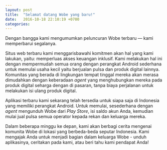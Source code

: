 ```yaml
---
layout: post
title:  "Selamat datang Wobe yang baru!"
date:   2016-10-18 22:10:19 +0700
categories:
---
```


Dengan bangga kami mengumumkan peluncuran Wobe terbaru — kami memperbarui segalanya.

Situs web terbaru kami menggarisbawahi komitmen akan hal yang kami lakukan, yaitu: memperluas akses keuangan inklusif. Kami melakukan hal ini dengan mempermudah semua orang dengan perangkat Android sederhana untuk memulai usaha kecil yaitu berjualan pulsa dan produk digital lainnya. Komunitas yang berada di lingkungan tempat tinggal mereka akan merasa dimudahkan dengan keberadaan *agent* yang menghubungkan mereka pada produk digital seharga dengan di pasaran, tanpa biaya perjalanan untuk melakukan isi ulang produk digital.

Aplikasi terbaru kami sekarang telah tersedia untuk siapa saja di Indonesia yang memiliki perangkat Android. Untuk memulai, sesederhana dengan *agent* mengunduh Wobe dari *Play Store*, isi saldo akun Anda, kemudian mulai jual pulsa semua operator kepada rekan dan keluarga mereka.

Dalam beberapa minggu ke depan, kami akan berbagi cerita mengenai komunita Wobe di lokasi yang berbeda-beda seputar Indonesia. Kami mengajak Anda untuk menjadi bagian dalam keluarga Wobe - unduh aplikasinya, ceritakan pada kami, atau beri tahu kami pendapat Anda!

